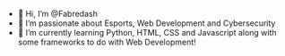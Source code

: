 - 👋 Hi, I’m @Fabredash
- 👀 I’m passionate about Esports, Web Development and Cybersecurity
- 🌱 I’m currently learning Python, HTML, CSS and Javascript along with some frameworks to do with Web Development!


<!---
Fabredash/Fabredash is a ✨ special ✨ repository because its `README.md` (this file) appears on your GitHub profile.
You can click the Preview link to take a look at your changes.
--->
